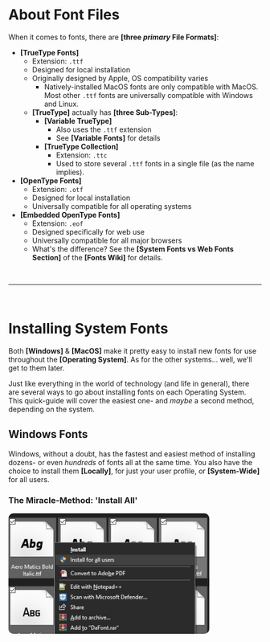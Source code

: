 # About Font Files

When it comes to fonts, there are __[three *primary* File Formats]__:
- __[TrueType Fonts]__
	- Extension: `.ttf`
	- Designed for local installation
	- Originally designed by Apple, OS compatibility varies
		- Natively-installed MacOS fonts are only compatible with MacOS. Most other `.ttf` fonts are universally compatible with Windows and Linux.
	- __[TrueType]__ actually has __[three Sub-Types]__:
		- __[Variable TrueType]__
			- Also uses the `.ttf` extension
			- See __[Variable Fonts]__ for details
		- __[TrueType Collection]__
			- Extension: `.ttc`
			- Used to store several `.ttf` fonts in a single file (as the name implies).
- __[OpenType Fonts]__
	- Extension: `.otf`
	- Designed for local installation
	- Universally compatible for all operating systems
- __[Embedded OpenType Fonts]__
	- Extension: `.eof`
	- Designed specifically for web use
	- Universally compatible for all major browsers
	- What's the difference? See the __[System Fonts vs Web Fonts Section]__ of the __[Fonts Wiki]__ for details.


<br />

---

<br />

# Installing System Fonts

Both __[Windows]__ & __[MacOS]__ make it pretty easy to install new fonts for use throughout the __[Operating System]__. As for the other systems... well, we'll get to them later.

Just like everything in the world of technology (and life in general), there are several ways to go about installing fonts on each Operating System. This quick-guide will cover the easiest one- and *maybe* a second method, depending on the system.

## Windows Fonts

Windows, without a doubt, has the fastest and easiest method of installing dozens- or even *hundreds* of fonts all at the same time. You also have the choice to install them __[Locally]__, for just your user profile, or __[System-Wide]__ for all users.

### The Miracle-Method: 'Install All'

<img id="Windows Install Ex01"
	 src="../../src/img/fonts/Win_Install-All-Fonts.jpeg"
	 alt="Install all Fonts" width="400px" height="auto" style="border-radius:10px"/>








